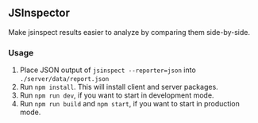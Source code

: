 ## JSInspector

Make jsinspect results easier to analyze by comparing them side-by-side.

### Usage

1. Place JSON output of `jsinspect --reporter=json` into `./server/data/report.json`
2. Run `npm install`. This will install client and server packages.
3. Run `npm run dev`, if you want to start in development mode.
4. Run `npm run build` and `npm start`, if you want to start in production mode.
